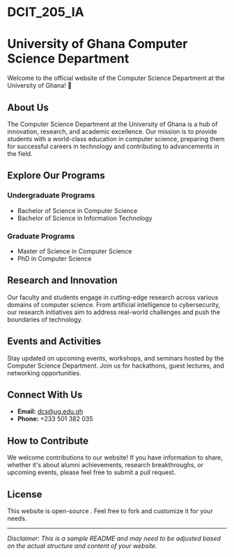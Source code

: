 # DCIT_205_IA
# University of Ghana Computer Science Department

Welcome to the official website of the Computer Science Department at the University of Ghana! 🚀

## About Us

The Computer Science Department at the University of Ghana is a hub of innovation, research, and academic excellence. Our mission is to provide students with a world-class education in computer science, preparing them for successful careers in technology and contributing to advancements in the field.

## Explore Our Programs

### Undergraduate Programs

- Bachelor of Science in Computer Science
- Bachelor of Science in Information Technology
  
  

### Graduate Programs

- Master of Science in Computer Science
- PhD in Computer Science


## Research and Innovation

Our faculty and students engage in cutting-edge research across various domains of computer science. From artificial intelligence to cybersecurity, our research initiatives aim to address real-world challenges and push the boundaries of technology.

## Events and Activities

Stay updated on upcoming events, workshops, and seminars hosted by the Computer Science Department. Join us for hackathons, guest lectures, and networking opportunities.

## Connect With Us


- **Email:** dcs@ug.edu.gh
- **Phone:**  +233 501 382 035

## How to Contribute

We welcome contributions to our website! If you have information to share, whether it's about alumni achievements, research breakthroughs, or upcoming events, please feel free to submit a pull request.

## License

This website is open-source . Feel free to fork and customize it for your needs.

---

*Disclaimer: This is a sample README and may need to be adjusted based on the actual structure and content of your website.*
